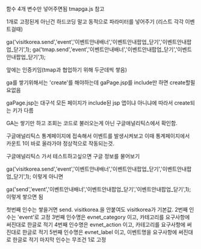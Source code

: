 함수 4개 변수만 넣어주면됨
tmapga.js 참고

1개로 고정된게 아닌건 하드코딩 말고 동적으로 파라미터를 넣어주기 (리스트 각각 이벤트걸때)

ga('visitkorea.send','event','이벤트안내배너','이벤트안내팝업_닫기','이벤트안내팝업_닫기',1);
ga('tmap.send','event','이벤트안내배너','이벤트안내팝업_닫기','이벤트안내팝업_닫기',1);

앞에는 인증키임(tmap과 협업하기 위해 두군데씩 쌓음)

ga를 쌓기위해서는 'create'를 해야하는데
gaPage.jsp를 include만 하면 create할필요없음

gaPage.jsp는 대구석 모든 페이지가 include된 jsp
앱이냐 아니냐에 따라서 create되는 키가 다름

GA는 쌓기만 하고 조회는 코드로 불러오는게 아닌 구글애널리틱스에서 확인함.

구글애널리틱스 통계페이지에 접속해서 이벤트를 발생시켜보고
이때 통계페이지에서 카운트 1이 바로 올라가야 정상적으로 작동되는것.

구글애널리틱스 가서 테스트하고싶으면 구글 정보를 물어보기






ga('visitkorea.send','event','이벤트안내배너','이벤트안내팝업_닫기','이벤트안내팝업_닫기',1);
이렇게 아니면

ga('send','event','이벤트안내배너','이벤트안내팝업_닫기','이벤트안내팝업_닫기',1);
이렇게 쌓으면 됨

첫번째 인수는 쌓을거면 send. visitkorea.을 안붙여도 visitkorea가 기본값.
2번째 인수는 'event'로 고정
3번째 인수명은 evnet_category 이고, 카테고리를 요구사항에 써진대로 한글로 적기
4번째 인수명은 evnet_action 이고, 카테고리를 요구사항에 써진대로 한글로 적기
5번째 인수명은 evnet_label 이고, 이벤트명을 요구사항에 써진대로 한글로 적기
마지막 인수는 무조건 1로 고정